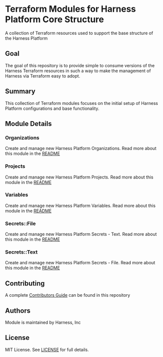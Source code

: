 # Terraform Modules for Harness Platform Core Structure
A collection of Terraform resources used to support the base structure of the Harness Platform

## Goal
The goal of this repository is to provide simple to consume versions of the Harness Terraform resources in such a way to make the management of Harness via Terraform easy to adopt.

## Summary
This collection of Terraform modules focuses on the initial setup of Harness Platform configurations and base functionality.

## Module Details

### Organizations
Create and manage new Harness Platform Organizations.  Read more about this module in the [README](organizations/README.md)
### Projects
Create and manage new Harness Platform Projects.  Read more about this module in the [README](projects/README.md)
### Variables
Create and manage new Harness Platform Variables.  Read more about this module in the [README](variables/README.md)
### Secrets::File
Create and manage new Harness Platform Secrets - Text.  Read more about this module in the [README](secrets/text/README.md)
### Secrets::Text
Create and manage new Harness Platform Secrets - File.  Read more about this module in the [README](secrets/file/README.md)

## Contributing
A complete [Contributors Guide](CONTRIBUTING.md) can be found in this repository

## Authors
Module is maintained by Harness, Inc

## License

MIT License. See [LICENSE](LICENSE) for full details.
